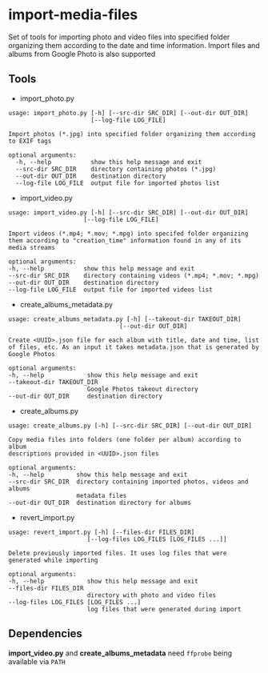 # import-media-files
Set of tools for importing photo and video files into specified folder organizing them according to the date and time information. Import files and albums from Google Photo is also supported

## Tools
  - import_photo.py
```$ python import_photo.py --help
usage: import_photo.py [-h] [--src-dir SRC_DIR] [--out-dir OUT_DIR]
                       [--log-file LOG_FILE]

Import photos (*.jpg) into specified folder organizing them according to EXIF tags

optional arguments:
  -h, --help           show this help message and exit
  --src-dir SRC_DIR    directory containing photos (*.jpg)
  --out-dir OUT_DIR    destination directory
  --log-file LOG_FILE  output file for imported photos list
  ```
  - import_video.py
  ```$ python import_video.py --help
usage: import_video.py [-h] [--src-dir SRC_DIR] [--out-dir OUT_DIR]
                       [--log-file LOG_FILE]

Import videos (*.mp4; *.mov; *.mpg) into specifed folder organizing them according to "creation_time" information found in any of its media streams

optional arguments:
  -h, --help           show this help message and exit
  --src-dir SRC_DIR    directory containing videos (*.mp4; *.mov; *.mpg)
  --out-dir OUT_DIR    destination directory
  --log-file LOG_FILE  output file for imported videos list
  ```
  - create_albums_metadata.py
  ```$ python create_albums_metadata.py --help
usage: create_albums_metadata.py [-h] [--takeout-dir TAKEOUT_DIR]
                                 [--out-dir OUT_DIR]

Create <UUID>.json file for each album with title, date and time, list of files, etc. As an input it takes metadata.json that is generated by Google Photos

optional arguments:
  -h, --help            show this help message and exit
  --takeout-dir TAKEOUT_DIR
                        Google Photos takeout directory
  --out-dir OUT_DIR     destination directory
  ```
  - create_albums.py
  ```$ python create_albums.py --help
usage: create_albums.py [-h] [--src-dir SRC_DIR] [--out-dir OUT_DIR]

Copy media files into folders (one folder per album) according to album
descriptions provided in <UUID>.json files

optional arguments:
  -h, --help         show this help message and exit
  --src-dir SRC_DIR  directory containing imported photos, videos and albums
                     metadata files
  --out-dir OUT_DIR  destination directory for albums
  ```
  - revert_import.py
  ```$ python revert_import.py --help
usage: revert_import.py [-h] [--files-dir FILES_DIR]
                        [--log-files LOG_FILES [LOG_FILES ...]]

Delete previously imported files. It uses log files that were generated while importing

optional arguments:
  -h, --help            show this help message and exit
  --files-dir FILES_DIR
                        directory with photo and video files
  --log-files LOG_FILES [LOG_FILES ...]
                        log files that were generated during import
  ```

## Dependencies
**import_video.py** and **create_albums_metadata** need `ffprobe` being available via `PATH`
